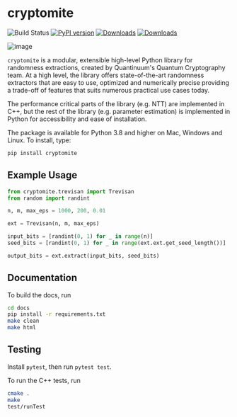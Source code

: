 # cryptomite

![Build Status](https://github.com/CQCL/cryptomite/actions/workflows/build_test.yml/badge.svg)
[![PyPI version](https://img.shields.io/pypi/v/cryptomite)](//pypi.org/project/cryptomite)
[![Downloads](https://static.pepy.tech/badge/cryptomite)](https://pepy.tech/project/cryptomite)
[![Downloads](https://static.pepy.tech/badge/cryptomite/month)](https://pepy.tech/project/cryptomite)
<!-- [![arXiv](https://img.shields.io/badge/arXiv-xxxx.xxxxx-green)](//arxiv.org/abs/xxxx.xxxxx) -->


![image](https://github.com/CQCL/cryptomite/assets/13847804/671c8eec-0f2a-46b0-92ba-3a0c040492e8)

`cryptomite` is a modular, extensible high-level Python library 
for randomness extractions, created by Quantinuum's Quantum Cryptography team. 
At a high level, the library offers state-of-the-art randomness extractors that are easy to use, optimized and numerically precise
providing a trade-off of features that suits numerous practical use cases today.

The performance critical parts of the library (e.g. NTT) are implemented in C++, but the rest of the
library (e.g. parameter estimation) is implemented in Python for accessibility and ease of installation.

The package is available for Python 3.8 and higher on Mac, Windows and Linux. To install, type:

```bash 
pip install cryptomite
```



## Example Usage

```python
from cryptomite.trevisan import Trevisan
from random import randint

n, m, max_eps = 1000, 200, 0.01

ext = Trevisan(n, m, max_eps)

input_bits = [randint(0, 1) for _ in range(n)]
seed_bits = [randint(0, 1) for _ in range(ext.ext.get_seed_length())]

output_bits = ext.extract(input_bits, seed_bits)
```

## Documentation

To build the docs, run

```bash
cd docs
pip install -r requirements.txt
make clean
make html
```

## Testing

Install `pytest`, then run `pytest test`.

To run the C++ tests, run

```bash
cmake .
make
test/runTest
```

